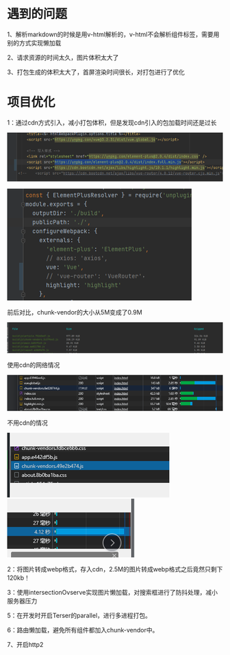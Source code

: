 # 遇到的问题

1、解析markdown的时候是用v-html解析的，v-html不会解析组件标签，需要用别的方式实现懒加载

2、请求资源的时间太久，图片体积太大了

3、打包生成的体积太大了，首屏渲染时间很长，对打包进行了优化

# 项目优化

1：通过cdn方式引入，减小打包体积，但是发现cdn引入的包加载时间还是过长

![image-20220302225107624](optimization.assets/image-20220302225107624.png)

![image-20220302225137980](optimization.assets/image-20220302225137980.png)

前后对比，chunk-vendor的大小从5M变成了0.9M

![image-20220303090634303](optimization.assets/image-20220303090634303.png)



使用cdn的网络情况

![image-20220302224835591](optimization.assets/image-20220302224835591.png)

不用cdn的情况

![image-20220302231702116](optimization.assets/image-20220302231702116.png)![image-20220302231710378](optimization.assets/image-20220302231710378.png)



2：将图片转成webp格式，存入cdn，2.5M的图片转成webp格式之后竟然只剩下120kb！

3：使用intersectionOvserve实现图片懒加载，对搜索框进行了防抖处理，减小服务器压力

5：在开发时开启Terser的parallel，进行多进程打包。

6：路由懒加载，避免所有组件都加入chunk-vendor中。

7、开启http2

